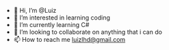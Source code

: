 - 👋 Hi, I’m @Luiz 
- 👀 I’m interested in learning coding
- 🌱 I’m currently learning C#
- 💞️ I’m looking to collaborate on anything that i can do
- 📫 How to reach me luizlhd@gmail.com

<!---
Dartibale/Dartibale is a ✨ special ✨ repository because its `README.md` (this file) appears on your GitHub profile.
You can click the Preview link to take a look at your changes.
--->
